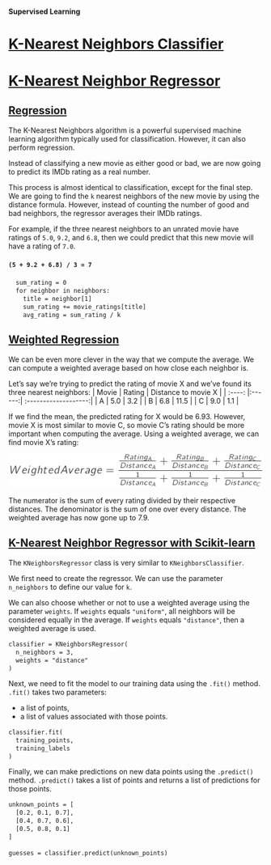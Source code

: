 ####  Supervised Learning

# [K-Nearest Neighbors Classifier](https://github.com/lendoo73/Challenge-Project-of-CodeCademy/tree/master/python/Learn_the_Basics_of_Machine_Learning/Classification_K_Nearest_Neighbors/K_Nearest_Neighbors)

# [K-Nearest Neighbor Regressor](https://www.codecademy.com/paths/machine-learning/tracks/introduction-to-supervised-learning-skill-path/modules/k-nearest-neighbors-skill-path/lessons/ml-knn-regression/exercises/regression)

## [Regression](https://www.codecademy.com/paths/machine-learning/tracks/introduction-to-supervised-learning-skill-path/modules/k-nearest-neighbors-skill-path/lessons/ml-knn-regression/exercises/regression)

The K-Nearest Neighbors algorithm is a powerful supervised machine learning algorithm typically used for classification. 
However, it can also perform regression.

Instead of classifying a new movie as either good or bad, we are now going to predict its IMDb rating as a real number.

This process is almost identical to classification, except for the final step. 
We are going to find the `k` nearest neighbors of the new movie by using the distance formula. 
However, instead of counting the number of good and bad neighbors, the regressor averages their IMDb ratings.

For example, if the three nearest neighbors to an unrated movie have ratings of `5.0`, `9.2`, and `6.8`, then we could predict that this new movie will have a rating of `7.0`.
#### `(5 + 9.2 + 6.8) / 3 = 7`
```
  sum_rating = 0
  for neighbor in neighbors:
    title = neighbor[1]
    sum_rating += movie_ratings[title]
    avg_rating = sum_rating / k
```

## [Weighted Regression](https://www.codecademy.com/paths/machine-learning/tracks/introduction-to-supervised-learning-skill-path/modules/k-nearest-neighbors-skill-path/lessons/ml-knn-regression/exercises/weighted-regression)

We can be even more clever in the way that we compute the average.
We can compute a weighted average based on how close each neighbor is.

Let’s say we’re trying to predict the rating of movie X and we’ve found its three nearest neighbors:
| Movie | Rating | Distance to movie X |
| :----:  |:------:| :-------------------:|
| A     | 5.0    | 3.2                 |
| B     | 6.8    | 11.5                |
| C     | 9.0    | 1.1                 |

If we find the mean, the predicted rating for X would be 6.93.
However, movie X is most similar to movie C, so movie C’s rating should be more important when computing the average.
Using a weighted average, we can find movie X’s rating:  

![weighted average](images/weighted_averages.jpg)  

The numerator is the sum of every rating divided by their respective distances.
The denominator is the sum of one over every distance.
The weighted average has now gone up to 7.9.

## [K-Nearest Neighbor Regressor with Scikit-learn](https://www.codecademy.com/paths/machine-learning/tracks/introduction-to-supervised-learning-skill-path/modules/k-nearest-neighbors-skill-path/lessons/ml-knn-regression/exercises/sklearn-regression)

The `KNeighborsRegressor` class is very similar to `KNeighborsClassifier`.

We first need to create the regressor. We can use the parameter `n_neighbors` to define our value for `k`.

We can also choose whether or not to use a weighted average using the parameter `weights`. 
If `weights` equals `"uniform"`, all neighbors will be considered equally in the average. 
If `weights` equals `"distance"`, then a weighted average is used.
```
classifier = KNeighborsRegressor(
  n_neighbors = 3, 
  weights = "distance"
)
```
Next, we need to fit the model to our training data using the `.fit()` method. 
`.fit()` takes two parameters:
* a list of points, 
* a list of values associated with those points.
```
classifier.fit(
  training_points, 
  training_labels
)
```
Finally, we can make predictions on new data points using the `.predict()` method. 
`.predict()` takes a list of points and returns a list of predictions for those points.
```
unknown_points = [
  [0.2, 0.1, 0.7],
  [0.4, 0.7, 0.6],
  [0.5, 0.8, 0.1]
]
 
guesses = classifier.predict(unknown_points)
```
